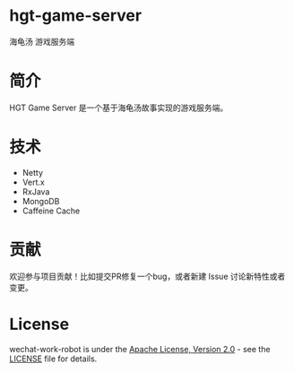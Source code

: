 # hgt-game-server
海龟汤 游戏服务端

# 简介

HGT Game Server 是一个基于海龟汤故事实现的游戏服务端。

# 技术

- Netty
- Vert.x
- RxJava
- MongoDB
- Caffeine Cache

# 贡献

欢迎参与项目贡献！比如提交PR修复一个bug，或者新建 Issue 讨论新特性或者变更。

# License

wechat-work-robot is under the [Apache License, Version 2.0](http://www.apache.org/licenses/LICENSE-2.0) - see the [LICENSE](LICENSE) file for details.